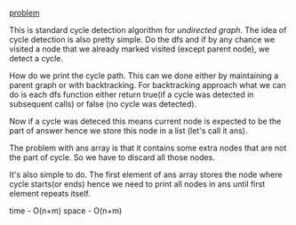[problem](https://cses.fi/problemset/task/1669/)

This is standard cycle detection algorithm for *undirected graph*. The idea of cycle detection is also pretty simple. Do the dfs and if by any chance we visited a node that we already marked visited (except parent node), we detect a cycle.

How do we print the cycle path. This can we done either by maintaining a parent graph or with backtracking. For backtracking approach what we can do is each dfs function either return true(if a cycle was detected in subsequent calls) or false (no cycle was detected). 

Now if a cycle was deteced this means current node is expected to be the part of answer hence we store this node in a list (let's call it ans). 

The problem with ans array is that it contains some extra nodes that are not the part of cycle. So we have to discard all those nodes.

It's also simple to do. The first element of ans array stores the node where cycle starts(or ends) hence we need to print all nodes in ans until first element repeats itself. 

time - O(n+m) space - O(n+m)